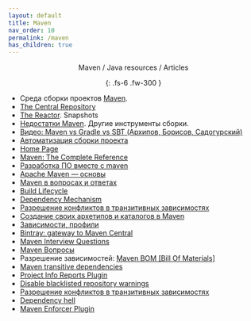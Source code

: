```yaml
---
layout: default
title: Maven
nav_order: 10
permalink: /maven
has_children: true
---
```

<div align="center" markdown="1">
Maven / Java resources / Articles

{: .fs-6 .fw-300 }
</div>

- Среда сборки проектов <a href="http://www.apache-maven.ru/" target="_blank">Maven</a>.
- <a href="http://search.maven.org/#browse">The Central Repository</a>
- <a href="http://maven.apache.org/guides/mini/guide-multiple-modules.html">The Reactor</a>. Snapshots
- <a href="http://habrahabr.ru/blogs/java/106717/" target="_blank">Недостатки Maven</a>. Другие инструменты сборки.
- <a href="https://www.youtube.com/watch?v=21qdRgFsTy0">Видео: Maven vs Gradle vs SBT (Архипов, Борисов, Садогурский)</a>
- <a href="http://habrahabr.ru/post/77333/">Автоматизация сборки проекта</a>
- <a href="http://maven.apache.org/">Home Page</a>
- <a href="http://books.sonatype.com/mvnref-book/reference/index.html">Maven: The Complete Reference</a>
- <a href="http://study-and-dev.com/blog/build_management_maven_1/">Разработка ПО вместе с maven</a>
- <a href="https://habr.com/ru/post/77382/">Apache Maven — основы</a>
- <a href="http://java-online.ru/maven-faq.xhtml/">Maven в вопросах и ответах</a>
- <a href="http://maven.apache.org/guides/introduction/introduction-to-the-lifecycle.html">Build Lifecycle</a>
- <a href="http://maven.apache.org/guides/introduction/introduction-to-dependency-mechanism.html">Dependency Mechanism</a>
- <a href="https://habr.com/ru/company/jugru/blog/191246//">Разрешение конфликтов в транзитивных зависимостях</a>
- <a href="http://habrahabr.ru/post/111408/">Создание своих архетипов и каталогов в Maven</a>
- <a href="http://www.ibm.com/developerworks/ru/library/j-5things13/">Зависимости, профили</a>
- <a href="http://blog.bintray.com/2014/02/11/bintray-as-pain-free-gateway-to-maven-central/">Bintray: gateway to Maven Central</a>
- <a href="https://www.tutorialspoint.com/maven/maven_interview_questions.htm/">Maven Interview Questions</a>
- <a href="https://jsehelper.blogspot.com/2016/05/maven-1.html/">Maven Вопросы</a>
-  Разрешение зависимостей: <a href="http://howtodoinjava.com/2014/02/18/maven-bom-bill-of-materials-dependency/">Maven BOM [Bill Of Materials]
- <a href="https://maven.apache.org/guides/introduction/introduction-to-dependency-mechanism.html">Maven transitive dependencies</a>
- <a href="https://maven.apache.org/components/plugins/maven-project-info-reports-plugin/">Project Info Reports Plugin</a>
- <a href="http://stackoverflow.com/questions/28098566/maven-site-warning-the-repository-url-https-maven-repository-dev-java-net-no/40040093#40040093">Disable blacklisted repository warnings</a>
- <a href="https://habrahabr.ru/company/jugru/blog/191246/">Разрешение конфликтов в транзитивных зависимостях</a>
- <a href="https://ru.wikipedia.org/wiki/Dependency_hell">Dependency hell</a>
- <a href="http://maven.apache.org/enforcer/maven-enforcer-plugin/">Maven Enforcer Plugin</a>

